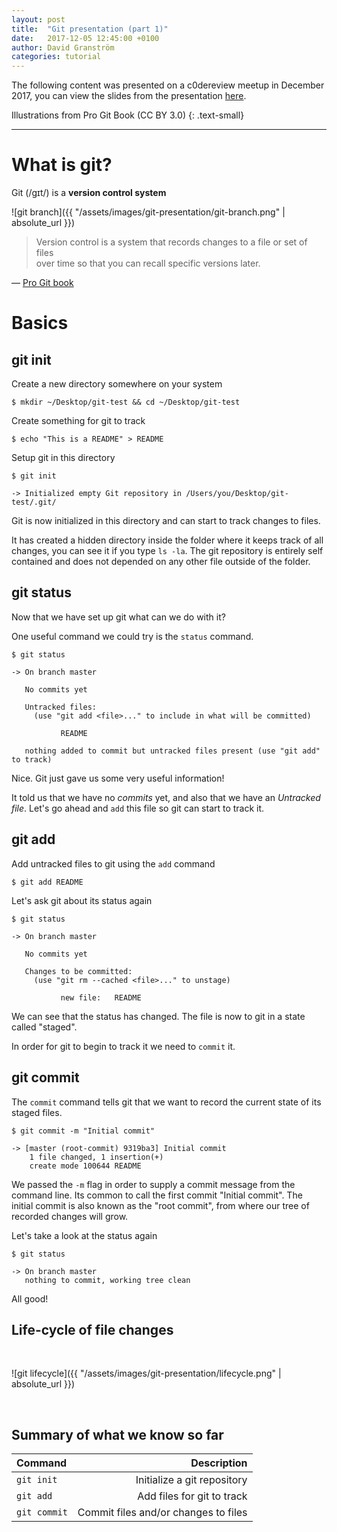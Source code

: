 ```yaml
---
layout: post
title:  "Git presentation (part 1)"
date:   2017-12-05 12:45:00 +0100
author: David Granström
categories: tutorial
---
```


The following content was presented on a c0dereview meetup in December 2017, you can view the slides from the presentation [here](https://davidgranstrom.github.io/git-presentation).

Illustrations from Pro Git Book (CC BY 3.0)
{: .text-small}

---

# What is git?

Git (/ɡɪt/) is a **version control system**

![git branch]({{ "/assets/images/git-presentation/git-branch.png" | absolute_url }})

> Version control is a system that records changes to a file or set of files<br/> over time so that you can recall specific versions later. 

— [Pro Git book](https://git-scm.com/book/en/v2)


# Basics


## git init

Create a new directory somewhere on your system

```shell
$ mkdir ~/Desktop/git-test && cd ~/Desktop/git-test
```

Create something for git to track

```shell
$ echo "This is a README" > README
```

Setup git in this directory

```shell
$ git init

-> Initialized empty Git repository in /Users/you/Desktop/git-test/.git/
```

Git is now initialized in this directory and can start to track changes to files.

It has created a hidden directory inside the folder where it keeps track of all changes, you can see it if you type `ls -la`. The git repository is entirely self contained and does not depended on any other file outside of the folder.


## git status

Now that we have set up git what can we do with it?

One useful command we could try is the `status` command.

```shell
$ git status

-> On branch master

   No commits yet

   Untracked files:
     (use "git add <file>..." to include in what will be committed)

           README

   nothing added to commit but untracked files present (use "git add" to track)
```

Nice. Git just gave us some very useful information!

It told us that we have no *commits* yet, and also that we have an *Untracked file*. Let's go ahead and `add` this file so git can start to track it.


## git add

Add untracked files to git using the `add` command

```shell
$ git add README
```

Let's ask git about its status again


```shell
$ git status

-> On branch master

   No commits yet

   Changes to be committed:
     (use "git rm --cached <file>..." to unstage)

           new file:   README
```

We can see that the status has changed. The file is now to git in a state called "staged".

In order for git to begin to track it we need to `commit` it.


## git commit

The `commit` command tells git that we want to record the current state of its staged files.

```shell
$ git commit -m "Initial commit"

-> [master (root-commit) 9319ba3] Initial commit
    1 file changed, 1 insertion(+)
    create mode 100644 README
```

We passed the `-m` flag in order to supply a commit message from the command line. Its common to call the first commit "Initial commit". The initial commit is also known as the "root commit", from where our tree of recorded changes will grow.

Let's take a look at the status again

```shell
$ git status

-> On branch master
   nothing to commit, working tree clean
```

All good!


## Life-cycle of file changes

<br/>

![git lifecycle]({{ "/assets/images/git-presentation/lifecycle.png" | absolute_url }})

<br/>

## Summary of what we know so far

| Command                     | Description                          |
|:--------------------------- | ------------------------------------:|
| `git init`                  | Initialize a git repository          |
| `git add`                   | Add files for git to track           |
| `git commit`                | Commit files and/or changes to files |
